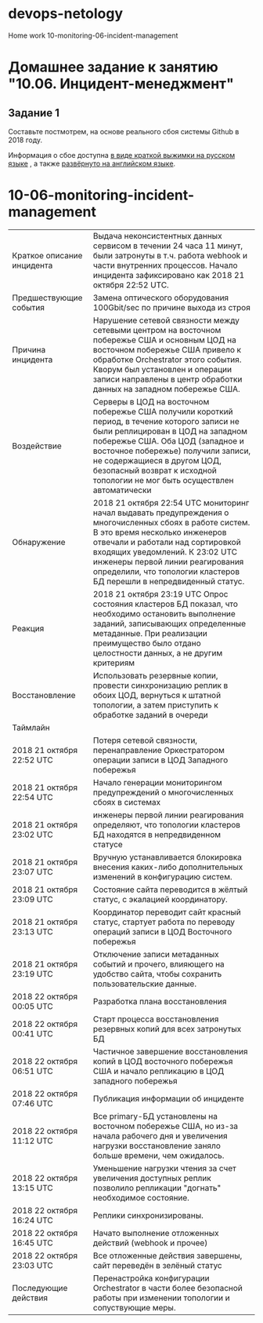 # devops-netology  
Home work 10-monitoring-06-incident-management
# Домашнее задание к занятию "10.06. Инцидент-менеджмент"

## Задание 1

Составьте постмотрем, на основе реального сбоя системы Github в 2018 году.

Информация о сбое доступна [в виде краткой выжимки на русском языке](https://habr.com/ru/post/427301/) , а
также [развёрнуто на английском языке](https://github.blog/2018-10-30-oct21-post-incident-analysis/).

# 10-06-monitoring-incident-management

|           |        | 
| ------------- |:-------------| 
| Краткое описание инцидента      | Выдача неконсистентных данных сервисом в течении 24 часа 11 минут, были затронуты в т.ч. работа webhook и части внутренних процессов. Начало инцидента зафиксировано как 2018 21 октября 22:52 UTC.|
| Предшествующие события      | Замена оптического оборудования 100Gbit/sec по причине выхода из строя      |
| Причина инцидента | Нарушение сетевой связности между сетевыми центром на восточном побережье США и основным ЦОД на восточном побережье США привело к обработке Orchestrator этого события. Кворум был установлен и операции записи направлены в центр обработки данных на западном побережье США.  |
| Воздействие  | Серверы в ЦОД на восточном побережье США получили короткий период, в течение которого записи не были реплицирован в ЦОД на западном побережье США. Оба ЦОД (западное и восточное побережье) получили записи, не содержащиеся в другом ЦОД, безопасный возврат к исходной топологии не мог быть осуществлен автоматически|
| Обнаружение | 2018 21 октября 22:54 UTC мониторинг начал выдавать предупреждения о многочисленных сбоях в работе систем. В это время несколько инженеров отвечали и работали над сортировкой входящих уведомлений. К 23:02 UTC инженеры первой линии реагирования определили, что топологии кластеров БД перешли в непредвиденный статус.    |
| Реакция  | 2018 21 октября 23:19 UTC Опрос состояния кластеров БД показал, что необходимо остановить выполнение заданий, записывающих определенные метаданные. При реализации преимущество было отдано целостности данных, а не другим критериям     |
| Восстановление  | Использовать резервные копии, провести синхронизацию реплик в обоих ЦОД, вернуться к штатной топологии, а затем приступить к обработке заданий в очереди     |
| Таймлайн  |
|2018 21 октября 22:52 UTC | Потеря сетевой связности, перенаправление Оркестратором операции записи в ЦОД Западного побережья 
|2018 21 октября 22:54 UTC | Начало генерации мониторингом предупреждений о многочисленных сбоях в системах 
|2018 21 октября 23:02 UTC | инженеры первой линии реагирования определяют, что топологии кластеров БД находятся в непредвиденном статусе
|2018 21 октября 23:07 UTC | Вручную устанавливается блокировка внесения каких-либо дополнительных изменений в конфигурацию систем.
|2018 21 октября 23:09 UTC | Состояние сайта переводится в жёлтый статус, с экалацией координатору.
|2018 21 октября 23:13 UTC | Координатор переводит сайт красный статус, стартует работа по переводу операций записи в ЦОД Восточного побережья
|2018 21 октября 23:19 UTC | Отключение записи метаданных событий и прочего, влияющего на удобство сайта, чтобы сохранить пользовательские данные. 
|2018 22 октября 00:05 UTC | Разработка плана восстановления
|2018 22 октября 00:41 UTC | Старт процесса восстановления резервных копий для всех затронутых БД
|2018 22 октября 06:51 UTC | Частичное завершение восстановления копий в ЦОД  восточного побережья США и начало репликацию в ЦОД западного побережья
|2018 22 октября 07:46 UTC | Публикация информации об инциденте
|2018 22 октября 11:12 UTC | Все primary-БД установлены на восточном побережье США, но из-за начала рабочего дня и увеличения нагрузки восстановление заняло больше времени, чем ожидалось. 
|2018 22 октября 13:15 UTC | Уменьшение нагрузки чтения за счет увеличения доступных реплик позволило репликации "догнать" необходимое состояние. 
|2018 22 октября 16:24 UTC | Реплики синхронизированы.
|2018 22 октября 16:45 UTC | Начато выполнение отложенных действий (webhook и прочее)
|2018 22 октября 23:03 UTC | Все отложенные действия завершены, сайт переведён в зелёный статус
| Последующие действия |Перенастройка конфигурации Orchestrator в части более безопасной работы при изменении топологии и сопуствующие меры.
